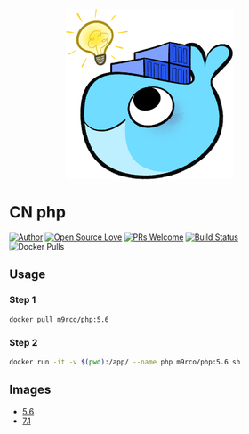 <p align="center">
<img src="logo.png" width=300/>
</p>

# CN php 

<p align="center">
  
[![Author](https://img.shields.io/badge/Author-m9rco-Green.svg?style=flat&logo=tinder)](https://about.me/pushaowei/)
[![Open Source Love](https://badges.frapsoft.com/os/v2/open-source.svg?v=102)](https://travis-ci.org/m9rco/php/)
[![PRs Welcome](https://img.shields.io/badge/PRs-welcome-brightgreen.svg?style=flat-square)](https://github.com/m9rco/php/pulls)
[![Build Status](https://travis-ci.org/m9rco/php.svg?branch=master)](https://travis-ci.org/m9rco/php) 
![Docker Pulls](https://img.shields.io/docker/pulls/m9rco/php.svg?style=flat-square)

</p>

## Usage

### Step 1

```sh
docker pull m9rco/php:5.6 
```

### Step 2

```sh
docker run -it -v $(pwd):/app/ --name php m9rco/php:5.6 sh
```

## Images

- [5.6](5.6)
- [7.1](7.1)
